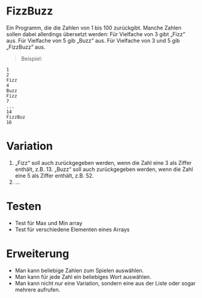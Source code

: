 # FizzBuzz

Ein Programm, die die Zahlen von 1 bis 100 zurückgibt. Manche Zahlen sollen dabei allerdings übersetzt werden:
Für Vielfache von 3 gibt „Fizz“ aus.
Für Vielfache von 5 gib „Buzz“ aus.
Für Vielfache von 3 und 5 gib „FizzBuzz“ aus.

>Beispiel:
 ```
1
2
Fizz
4
Buzz
Fizz
7
...
14
FizzBuz
16
 ```

# Variation
1) „Fizz“ soll auch zurückgegeben werden, wenn die Zahl eine 3 als Ziffer enthält, z.B. 13. „Buzz“ soll auch zurückgegeben werden, wenn die Zahl eine 5 als Ziffer enthält, z.B. 52.
2) ...


# Testen
- Test für Max und Min array
- Test für verschiedene Elementen eines Arrays

# Erweiterung
- Man kann beliebige Zahlen zum Spielen auswählen.
- Man kann für jede Zahl ein beliebiges Wort auswählen.
- Man kann nicht nur eine Variation, sondern eine aus der Liste oder sogar mehrere aufrufen.
